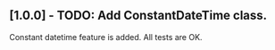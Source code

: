 ## [1.0.0] - TODO: Add ConstantDateTime class.

Constant datetime feature is added.
All tests are OK.